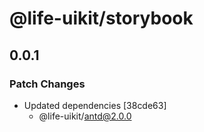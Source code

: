 # @life-uikit/storybook

## 0.0.1

### Patch Changes

- Updated dependencies [38cde63]
  - @life-uikit/antd@2.0.0

